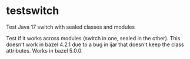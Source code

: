 # testswitch
Test Java 17 switch with sealed classes and modules

Test if it works across modules (switch in one, sealed in the other). 
This doesn't work in bazel 4.2.1 due to a bug in ijar that doesn't keep the class attributes. 
Works in bazel 5.0.0.
